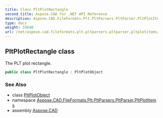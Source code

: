 ```yaml
---
title: Class PltPlotRectangle
second_title: Aspose.CAD for .NET API Reference
description: Aspose.CAD.FileFormats.Plt.PltParsers.PltParser.PltPlotItems.PltPlotRectangle class. The PLT plot rectangle
type: docs
weight: 33640
url: /net/aspose.cad.fileformats.plt.pltparsers.pltparser.pltplotitems/pltplotrectangle/
---
```

## PltPlotRectangle class

The PLT plot rectangle.

```csharp
public class PltPlotRectangle : PltPlotObject
```

### See Also

* class [PltPlotObject](../pltplotobject/)
* namespace [Aspose.CAD.FileFormats.Plt.PltParsers.PltParser.PltPlotItems](../../aspose.cad.fileformats.plt.pltparsers.pltparser.pltplotitems/)
* assembly [Aspose.CAD](../../)


